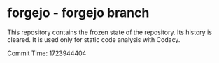 # forgejo - forgejo branch

This repository contains the frozen state of the repository.
Its history is cleared. It is used only for static code
analysis with Codacy.

Commit Time: 1723944404
